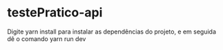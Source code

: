 # testePratico-api
Digite yarn install para instalar as dependências do projeto, e em seguida dê o comando yarn run dev
